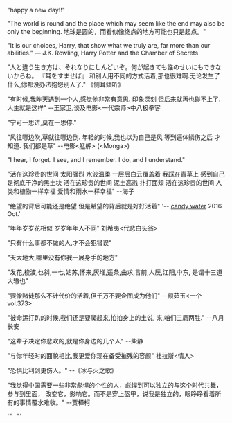 "happy a new day!!"

"The world is round and the place which may seem like the end may also be only the beginning.
地球是圆的，而看似像终点的地方可能也只是起点。"

"It is our choices, Harry, that show what we truly are, far more than our abilities."
― J.K. Rowling, Harry Potter and the Chamber of Secrets

"人と違う生き方は、それなりにしんどいぞ。何が起きても誰のせいにもできないからね。
『耳をすませば』
和别人用不同的方式活着,那也很难啊.无论发生了什么,你都没办法抱怨别人了."
《侧耳倾听》

"有时候,我昨天遇到一个人,感觉他非常有意思.
印象深刻
但后来就再也碰不上了.
人生就是这样"
--王家卫,谈及电影<一代宗师>中八极拳客

"宁可一思进,莫在一思停."

"风往哪边吹,草就往哪边倒.
年轻的时候,我也以为自己是风
等到遍体鳞伤之后
才知道.
我们都是草"
--电影<艋舺> (&lt;Monga>)

"I hear, I forget.
I see, and I remember.
I do, and I understand."

"活在这珍贵的世间
太阳强烈
水波温柔
一层层白云覆盖着
我踩在青草上
感到自己是彻底干净的黑土块
活在这珍贵的世间
泥土高溅
扑打面颊
活在这珍贵的世间
人类和植物一样幸福
爱情和雨水一样幸福"
--海子

"绝望的背后可能还是绝望
但是希望的背后就是好好活着"
'-- <a href="./about.html">candy water</a> 2016 Oct.'

"年年岁岁花相似
岁岁年年人不同"
刘希夷<代悲白头翁>

"只有什么事都不做的人,才不会犯错误"

"天大地大,哪里没有你我一展身手的地方"

"发花,梭波,乜斜,一七,姑苏,怀来,灰堆,遥条,由求,言前,人辰,江阳,中东,
是谓十三道大辙也"

"要像赌徒那么不计代价的活着,但千万不要企图成为他们"
--颜茹玉<一个vol.373>

"被命运打趴的时候,我们还是要爬起来,拍拍身上的土说,
来,咱们三局两胜."
--八月长安

"这辈子决定你悲欢的,就是你身边的几个人"
--柴静

"与你年轻时的面貌相比,我更爱你现在备受摧残的容颜"
杜拉斯<情人>

"恐惧比利剑更伤人。"
--《冰与火之歌》

"我觉得中国需要一些非常彪悍的个性的人，彪悍到可以独立的与这个时代共舞，参与到里面，
改变它，影响它。而不是穿上盔甲，说我是独立的，眼睁睁看着所有的事情覆水难收。"
--贾樟柯

'"  &nbsp;  "'

